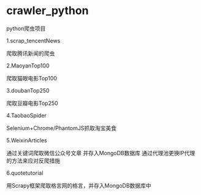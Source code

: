 # crawler_python
python爬虫项目

1.scrap_tencentNews

爬取腾讯新闻的爬虫

2.MaoyanTop100

爬取猫眼电影Top100

3.doubanTop250

爬取豆瓣电影Top250

4.TaobaoSpider

Selenium+Chrome/PhantomJS抓取淘宝美食

5.WeixinArticles

通过关键词爬取微信公众号文章
并存入MongoDB数据库
通过代理池更换IP代理的方法来应对反爬措施

6.quotetutorial

用Scrapy框架爬取格言网的格言，并存入MongoDB数据库中

